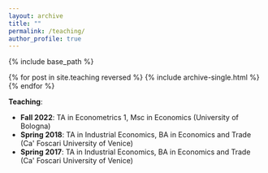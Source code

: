 ```yaml
---
layout: archive
title: ""
permalink: /teaching/
author_profile: true
---
```


{% include base_path %}

{% for post in site.teaching reversed %}
  {% include archive-single.html %}
{% endfor %}

**Teaching**:

- **Fall 2022**: TA in Econometrics 1, Msc in Economics \(University of Bologna\)
- **Spring 2018**: TA in Industrial Economics, BA in Economics and Trade \(Ca' Foscari University of Venice\)
- **Spring 2017**: TA in Industrial Economics, BA in Economics and Trade \(Ca' Foscari University of Venice\)
